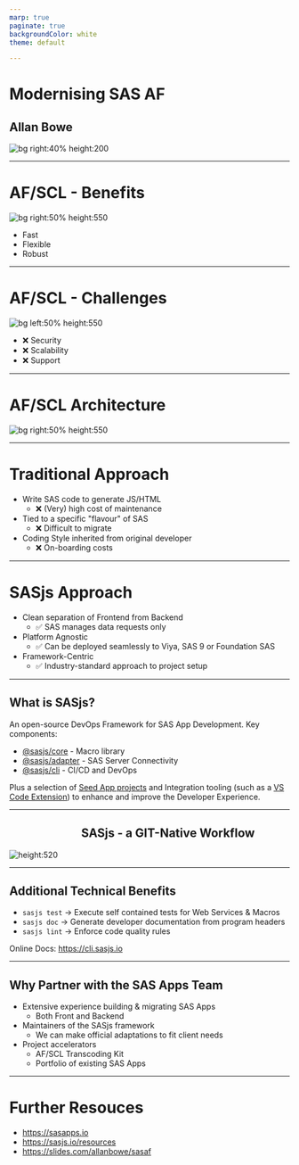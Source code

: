 ```yaml
---
marp: true
paginate: true
backgroundColor: white
theme: default

---
```

<!-- header: ![h:6em align:right](https://sasjs.io/img/sas-apps.png) -->



# Modernising SAS AF<!--fit-->
## Allan Bowe


![bg right:40% height:200](https://sasjs.io/img/af1.png)

---
<!-- header: ![h:4em](https://sasjs.io/img/sas-apps.png)-->


# AF/SCL - Benefits

![bg right:50% height:550](https://sasjs.io/img/af1.png)

- Fast
- Flexible
- Robust

<!-- TRANSCRIPT
Fast to build as point & click
Flexible due to filesystem access
Robust vendor support, has lasted decades
-->

---
# AF/SCL - Challenges

![bg left:50% height:550](https://sasjs.io/img/af2.png)

- ❌ Security
- ❌ Scalability
- ❌ Support

<!-- TRANSCRIPT
Everything under end user credentials
Desktop deployments
software itself going out of support, hard to find devs
-->
---
# AF/SCL Architecture

![bg right:50% height:550](https://sasjs.io/img/af_desktop.png)

---

# Traditional Approach

- Write SAS code to generate JS/HTML
  - ❌ (Very) high cost of maintenance
- Tied to a specific "flavour" of SAS
  - ❌ Difficult to migrate
- Coding Style inherited from original developer
  - ❌ On-boarding costs

---

# SASjs Approach

- Clean separation of Frontend from Backend
  - ✅ SAS manages data requests only
- Platform Agnostic
  - ✅ Can be deployed seamlessly to Viya, SAS 9 or Foundation SAS
- Framework-Centric
  - ✅ Industry-standard approach to project setup


---

## What is SASjs?
An open-source DevOps Framework for SAS App Development.  Key components:

- [@sasjs/core](https://github.com/sasjs/core) - Macro library
- [@sasjs/adapter](https://github.com/sasjs/adapter) - SAS Server Connectivity
- [@sasjs/cli](https://github.com/sasjs/cli) - CI/CD and DevOps

Plus a selection of [Seed App projects](https://github.com/topics/sasjs-app) and Integration tooling (such as a [VS Code Extension](https://marketplace.visualstudio.com/items?itemName=SASjs.sasjs-for-vscode)) to enhance and improve the Developer Experience.

---

## &nbsp;&nbsp;&nbsp;&nbsp;&nbsp;&nbsp;&nbsp;&nbsp;&nbsp;&nbsp;&nbsp;&nbsp;&nbsp;&nbsp;&nbsp;&nbsp;&nbsp;&nbsp;&nbsp;&nbsp;&nbsp;&nbsp;&nbsp;&nbsp;&nbsp;&nbsp;SASjs - a GIT-Native Workflow <!--fit-->
![height:520 ](https://i.imgur.com/gIYp5OG.png)

---

## Additional Technical Benefits

- `sasjs test` -> Execute self contained tests for Web Services & Macros
- `sasjs doc` -> Generate developer documentation from program headers
- `sasjs lint` -> Enforce code quality rules

Online Docs:  https://cli.sasjs.io

---

## Why Partner with the SAS Apps Team

- Extensive experience building & migrating SAS Apps
  - Both Front and Backend
- Maintainers of the SASjs framework
  - We can make official adaptations to fit client needs
- Project accelerators
  - AF/SCL Transcoding Kit
  - Portfolio of existing SAS Apps

---
# Further Resouces

- https://sasapps.io
- https://sasjs.io/resources
- https://slides.com/allanbowe/sasaf

